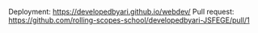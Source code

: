 Deployment: https://developedbyari.github.io/webdev/
Pull request: https://github.com/rolling-scopes-school/developedbyari-JSFEGE/pull/1

